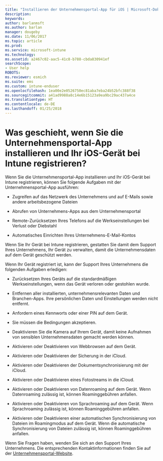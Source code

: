 ```yaml
---
title: "Installieren der Unternehmensportal-App für iOS | Microsoft-Dokumentation"
description: 
keywords: 
author: barlanmsft
ms.author: barlan
manager: dougeby
ms.date: 11/06/2017
ms.topic: article
ms.prod: 
ms.service: microsoft-intune
ms.technology: 
ms.assetid: a2467c02-aac5-41c8-b788-cbda830941ef
searchScope:
- User help
ROBOTS: 
ms.reviewer: esmich
ms.suite: ems
ms.custom: intune-enduser
ms.openlocfilehash: 1ea00e2e0526750ec81aba7eba24b52bfc388f38
ms.sourcegitcommit: a41ad9988a8c14e6b15123a9ea9bc29ac437a4ce
ms.translationtype: HT
ms.contentlocale: de-DE
ms.lasthandoff: 01/25/2018
---
```

# <a name="what-happens-if-you-install-the-company-portal-app-and-enroll-your-ios-device-in-intune"></a>Was geschieht, wenn Sie die Unternehmensportal-App installieren und Ihr iOS-Gerät bei Intune registrieren?

Wenn Sie die Unternehmensportal-App installieren und Ihr iOS-Gerät bei Intune registrieren, können Sie folgende Aufgaben mit der Unternehmensportal-App ausführen:

-   Zugreifen auf das Netzwerk des Unternehmens und auf E-Mails sowie andere arbeitsbezogene Dateien

-   Abrufen von Unternehmens-Apps aus dem Unternehmensportal

-   Remote-Zurücksetzen Ihres Telefons auf die Werkseinstellungen bei Verlust oder Diebstahl

-   Automatisches Einrichten Ihres Unternehmens-E-Mail-Kontos

Wenn Sie Ihr Gerät bei Intune registrieren, gestatten Sie damit dem Support Ihres Unternehmens, Ihr Gerät zu verwalten, damit die Unternehmensdaten auf dem Gerät geschützt werden.

Wenn Ihr Gerät registriert ist, kann der Support Ihres Unternehmens die folgenden Aufgaben erledigen:

-   Zurücksetzen Ihres Geräts auf die standardmäßigen Werkseinstellungen, wenn das Gerät verloren oder gestohlen wurde.

-   Entfernen aller installierten, unternehmensrelevanten Daten und Branchen-Apps. Ihre persönlichen Daten und Einstellungen werden nicht entfernt.

-   Anfordern eines Kennworts oder einer PIN auf dem Gerät.

-   Sie müssen die Bedingungen akzeptieren.

-   Deaktivieren Sie die Kamera auf Ihrem Gerät, damit keine Aufnahmen von sensiblen Unternehmensdaten gemacht werden können.

-   Aktivieren oder Deaktivieren von Webbrowsen auf dem Gerät.

-   Aktivieren oder Deaktivieren der Sicherung in der iCloud.

-   Aktivieren oder Deaktivieren der Dokumentsynchronisierung mit der iCloud.

-   Aktivieren oder Deaktivieren eines Fotostreams in die iCloud.

-   Aktivieren oder Deaktivieren von Datenroaming auf dem Gerät. Wenn Datenroaming zulässig ist, können Roaminggebühren anfallen.

-   Aktivieren oder Deaktivieren von Sprachroaming auf dem Gerät. Wenn Sprachroaming zulässig ist, können Roaminggebühren anfallen.

-   Aktivieren oder Deaktivieren einer automatischen Synchronisierung von Dateien im Roamingmodus auf dem Gerät. Wenn die automatische Synchronisierung von Dateien zulässig ist, können Roaminggebühren anfallen.

Wenn Sie Fragen haben, wenden Sie sich an den Support Ihres Unternehmens. Die entsprechenden Kontaktinformationen finden Sie auf der [Unternehmensportal-Website](https://portal.manage.microsoft.com#HelpDeskDialog).
